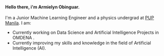 
<!-- <h4><strong>Hello there, i'm <a href="insert_website_link" target="_blank" rel="noopener noreferrer">Armielyn C. Obinguar</a></strong></h4> -->
<h4><strong>Hello there, i'm Armielyn Obinguar</strong>.</h4>
<p>I'm a Junior Machine Learning Engineer  and a physics undergrad at <a href="https://www.pup.edu.ph/">PUP Manila</a>. I am:</p>
<ul>
  <li>Currently working on Data Science and Artificial Intelligence Projects in OMDENA .</li>
  <li>Currently improving my skills and knowledge in the field of Artificial Intelligence (AI).</li>
  

